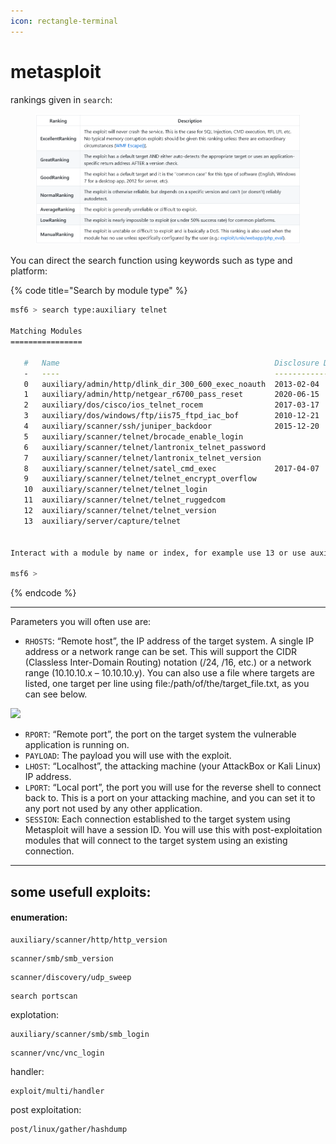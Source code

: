 ```yaml
---
icon: rectangle-terminal
---
```


# metasploit

rankings given in `search`:

<figure><img src="../../.gitbook/assets/image.png" alt=""><figcaption></figcaption></figure>

You can direct the search function using keywords such as type and platform:

{% code title="Search by module type" %}
```sh
msf6 > search type:auxiliary telnet

Matching Modules
================

   #   Name                                                Disclosure Date  Rank    Check  Description
   -   ----                                                ---------------  ----    -----  -----------
   0   auxiliary/admin/http/dlink_dir_300_600_exec_noauth  2013-02-04       normal  No     D-Link DIR-600 / DIR-300 Unauthenticated Remote Command Execution
   1   auxiliary/admin/http/netgear_r6700_pass_reset       2020-06-15       normal  Yes    Netgear R6700v3 Unauthenticated LAN Admin Password Reset
   2   auxiliary/dos/cisco/ios_telnet_rocem                2017-03-17       normal  No     Cisco IOS Telnet Denial of Service
   3   auxiliary/dos/windows/ftp/iis75_ftpd_iac_bof        2010-12-21       normal  No     Microsoft IIS FTP Server Encoded Response Overflow Trigger
   4   auxiliary/scanner/ssh/juniper_backdoor              2015-12-20       normal  No     Juniper SSH Backdoor Scanner
   5   auxiliary/scanner/telnet/brocade_enable_login                        normal  No     Brocade Enable Login Check Scanner
   6   auxiliary/scanner/telnet/lantronix_telnet_password                   normal  No     Lantronix Telnet Password Recovery
   7   auxiliary/scanner/telnet/lantronix_telnet_version                    normal  No     Lantronix Telnet Service Banner Detection
   8   auxiliary/scanner/telnet/satel_cmd_exec             2017-04-07       normal  No     Satel Iberia SenNet Data Logger and Electricity Meters Command Injection Vulnerability
   9   auxiliary/scanner/telnet/telnet_encrypt_overflow                     normal  No     Telnet Service Encryption Key ID Overflow Detection
   10  auxiliary/scanner/telnet/telnet_login                                normal  No     Telnet Login Check Scanner
   11  auxiliary/scanner/telnet/telnet_ruggedcom                            normal  No     RuggedCom Telnet Password Generator
   12  auxiliary/scanner/telnet/telnet_version                              normal  No     Telnet Service Banner Detection
   13  auxiliary/server/capture/telnet                                      normal  No     Authentication Capture: Telnet


Interact with a module by name or index, for example use 13 or use auxiliary/server/capture/telnet

msf6 >
```
{% endcode %}

***

Parameters you will often use are:

* `RHOSTS`: “Remote host”, the IP address of the target system. A single IP address or a network range can be set. This will support the CIDR (Classless Inter-Domain Routing) notation (/24, /16, etc.) or a network range (10.10.10.x – 10.10.10.y). You can also use a file where targets are listed, one target per line using file:/path/of/the/target\_file.txt, as you can see below.

![](https://tryhackme-images.s3.amazonaws.com/user-uploads/603df7900d7b6f1dff18b0bd/room-content/138a36f26c25994fcfe47e1fab085ac8.png)

* `RPORT`: “Remote port”, the port on the target system the vulnerable application is running on.
* `PAYLOAD`: The payload you will use with the exploit.
* `LHOST`: “Localhost”, the attacking machine (your AttackBox or Kali Linux) IP address.
* `LPORT`: “Local port”, the port you will use for the reverse shell to connect back to. This is a port on your attacking machine, and you can set it to any port not used by any other application.
* `SESSION`: Each connection established to the target system using Metasploit will have a session ID. You will use this with post-exploitation modules that will connect to the target system using an existing connection.

***

## some usefull exploits:

#### enumeration:

```
auxiliary/scanner/http/http_version
```

```
scanner/smb/smb_version
```

```
scanner/discovery/udp_sweep
```

```
search portscan
```

explotation:

```
auxiliary/scanner/smb/smb_login
```

```
scanner/vnc/vnc_login
```

handler:

```
exploit/multi/handler
```

post exploitation:

```
post/linux/gather/hashdump
```

